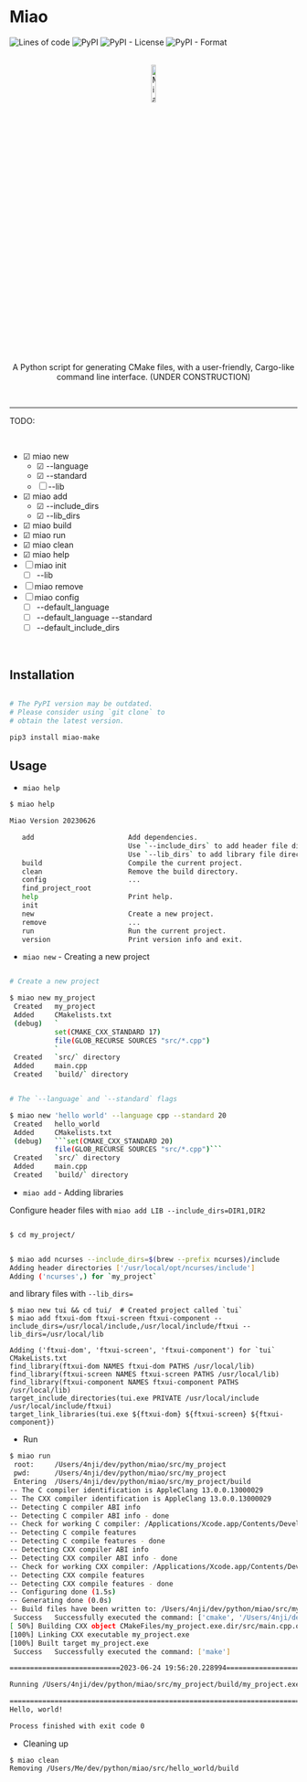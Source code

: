 # Miao

![Lines of code](https://img.shields.io/tokei/lines/github/anzhi0708/miao)  ![PyPI](https://img.shields.io/pypi/v/miao-make)  ![PyPI - License](https://img.shields.io/pypi/l/miao-make)  ![PyPI - Format](https://img.shields.io/pypi/format/miao-make)

<br>

<div align="center">

  <img src="miao.png" alt="Miao Logo" width="13%"/>

  <p>A Python script for generating CMake files, with a user-friendly, Cargo-like command line interface. (UNDER CONSTRUCTION)</p>

</div>

<br>

---

TODO:

<br>

- ☑ miao new
  - ☑ --language
  - ☑ --standard 
  - ☐ --lib
- ☑ miao add
  - ☑ --include_dirs
  - ☑ --lib_dirs
- ☑ miao build
- ☑ miao run
- ☑ miao clean
- ☑ miao help
- ☐ miao init
  - ☐ --lib
- ☐ miao remove
- ☐ miao config
  - ☐ --default_language
  - ☐ --default_language --standard
  - ☐ --default_include_dirs

<br>

## Installation

```bash

# The PyPI version may be outdated.
# Please consider using `git clone` to 
# obtain the latest version.

pip3 install miao-make
```

## Usage

- `miao help`

```bash
$ miao help

Miao Version 20230626

   add                       Add dependencies.
                             Use `--include_dirs` to add header file directories.
                             Use `--lib_dirs` to add library file directories.
   build                     Compile the current project.
   clean                     Remove the build directory.
   config                    ...
   find_project_root
   help                      Print help.
   init
   new                       Create a new project.
   remove                    ...
   run                       Run the current project.
   version                   Print version info and exit.

```


- `miao new` - Creating a new project

```bash

# Create a new project

$ miao new my_project
 Created   my_project
 Added     CMakelists.txt
 (debug)   `
           set(CMAKE_CXX_STANDARD 17)
           file(GLOB_RECURSE SOURCES "src/*.cpp")
           `
 Created   `src/` directory
 Added     main.cpp
 Created   `build/` directory


# The `--language` and `--standard` flags

$ miao new 'hello world' --language cpp --standard 20
 Created   hello_world
 Added     CMakelists.txt
 (debug)   ```set(CMAKE_CXX_STANDARD 20)
           file(GLOB_RECURSE SOURCES "src/*.cpp")```
 Created   `src/` directory
 Added     main.cpp
 Created   `build/` directory
```


- `miao add` - Adding libraries

Configure header files with `miao add LIB --include_dirs=DIR1,DIR2`

```bash

$ cd my_project/


$ miao add ncurses --include_dirs=$(brew --prefix ncurses)/include
Adding header directories ['/usr/local/opt/ncurses/include']
Adding ('ncurses',) for `my_project`

```

and library files with `--lib_dirs=`

```
$ miao new tui && cd tui/  # Created project called `tui`
$ miao add ftxui-dom ftxui-screen ftxui-component --include_dirs=/usr/local/include,/usr/local/include/ftxui --lib_dirs=/usr/local/lib

Adding ('ftxui-dom', 'ftxui-screen', 'ftxui-component') for `tui`
CMakeLists.txt
find_library(ftxui-dom NAMES ftxui-dom PATHS /usr/local/lib)
find_library(ftxui-screen NAMES ftxui-screen PATHS /usr/local/lib)
find_library(ftxui-component NAMES ftxui-component PATHS /usr/local/lib)
target_include_directories(tui.exe PRIVATE /usr/local/include /usr/local/include/ftxui)
target_link_libraries(tui.exe ${ftxui-dom} ${ftxui-screen} ${ftxui-component})
```


- Run

```bash
$ miao run
 root:     /Users/4nji/dev/python/miao/src/my_project
 pwd:      /Users/4nji/dev/python/miao/src/my_project
 Entering  /Users/4nji/dev/python/miao/src/my_project/build
-- The C compiler identification is AppleClang 13.0.0.13000029
-- The CXX compiler identification is AppleClang 13.0.0.13000029
-- Detecting C compiler ABI info
-- Detecting C compiler ABI info - done
-- Check for working C compiler: /Applications/Xcode.app/Contents/Developer/Toolchains/XcodeDefault.xctoolchain/usr/bin/cc - skipped
-- Detecting C compile features
-- Detecting C compile features - done
-- Detecting CXX compiler ABI info
-- Detecting CXX compiler ABI info - done
-- Check for working CXX compiler: /Applications/Xcode.app/Contents/Developer/Toolchains/XcodeDefault.xctoolchain/usr/bin/c++ - skipped
-- Detecting CXX compile features
-- Detecting CXX compile features - done
-- Configuring done (1.5s)
-- Generating done (0.0s)
-- Build files have been written to: /Users/4nji/dev/python/miao/src/my_project/build
 Success   Successfully executed the command: ['cmake', '/Users/4nji/dev/python/miao/src/my_project']
[ 50%] Building CXX object CMakeFiles/my_project.exe.dir/src/main.cpp.o
[100%] Linking CXX executable my_project.exe
[100%] Built target my_project.exe
 Success   Successfully executed the command: ['make']

===========================2023-06-24 19:56:20.228994==========================

Running /Users/4nji/dev/python/miao/src/my_project/build/my_project.exe

===============================================================================
Hello, world!

Process finished with exit code 0

```


- Cleaning up

```
$ miao clean
Removing /Users/Me/dev/python/miao/src/hello_world/build

```
